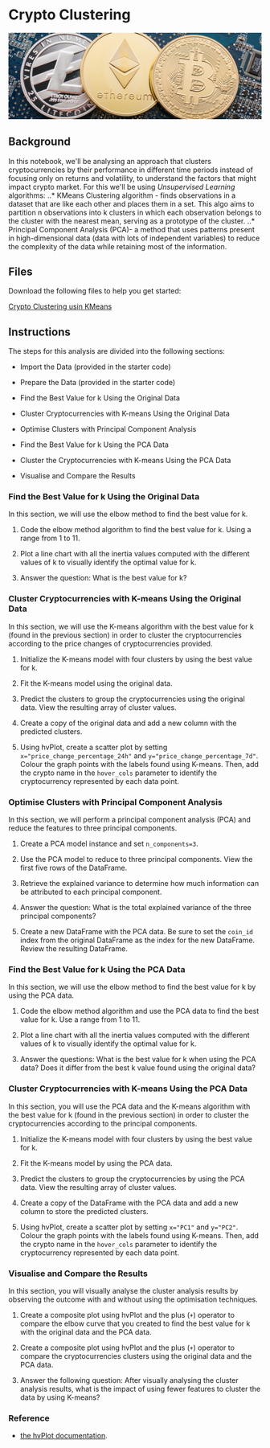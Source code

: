 # Crypto Clustering

![Decorative image.](Images/crypto-image.png)

## Background

In this notebook, we'll be analysing an approach that clusters cryptocurrencies by their performance in different time periods instead of focusing only on returns and volatility, to understand the factors that might impact crypto market. 
For this we'll be using *Unsupervised Learning* algorithms:
..* KMeans Clustering algorithm - finds observations in a dataset that are like each other and places them in a set. This algo aims to partition n observations into k clusters in which each observation belongs to the cluster with the nearest mean, serving as a prototype of the cluster.
..* Principal Component Analysis (PCA)- a method that uses patterns present in high-dimensional data (data with lots of independent variables) to reduce the complexity of the data while retaining most of the information.


## Files

Download the following files to help you get started:

[Crypto Clustering usin KMeans](crypto_investments.ipynb)

## Instructions

The steps for this analysis are divided into the following sections:

* Import the Data (provided in the starter code)

* Prepare the Data (provided in the starter code)

* Find the Best Value for k Using the Original Data

* Cluster Cryptocurrencies with K-means Using the Original Data

* Optimise Clusters with Principal Component Analysis

* Find the Best Value for k Using the PCA Data

* Cluster the Cryptocurrencies with K-means Using the PCA Data

* Visualise and Compare the Results

### Find the Best Value for k Using the Original Data

In this section, we will use the elbow method to find the best value for k.

1. Code the elbow method algorithm to find the best value for k. Using a range from 1 to 11.

2. Plot a line chart with all the inertia values computed with the different values of k to visually identify the optimal value for k.

3. Answer the question: What is the best value for k?

### Cluster Cryptocurrencies with K-means Using the Original Data

In this section, we will use the K-means algorithm with the best value for k (found in the previous section) in order to cluster the cryptocurrencies according to the price changes of cryptocurrencies provided.

1. Initialize the K-means model with four clusters by using the best value for k.

2. Fit the K-means model using the original data.

3. Predict the clusters to group the cryptocurrencies using the original data. View the resulting array of cluster values.

4. Create a copy of the original data and add a new column with the predicted clusters.

5. Using hvPlot, create a scatter plot by setting `x="price_change_percentage_24h"` and `y="price_change_percentage_7d"`. Colour the graph points with the labels found using K-means. Then, add the crypto name in the `hover_cols` parameter to identify the cryptocurrency represented by each data point.

### Optimise Clusters with Principal Component Analysis

In this section, we will perform a principal component analysis (PCA) and reduce the features to three principal components.

1. Create a PCA model instance and set `n_components=3`.

2. Use the PCA model to reduce to three principal components. View the first five rows of the DataFrame.

3. Retrieve the explained variance to determine how much information can be attributed to each principal component.

4. Answer the question: What is the total explained variance of the three principal components?

5. Create a new DataFrame with the PCA data. Be sure to set the `coin_id` index from the original DataFrame as the index for the new DataFrame. Review the resulting DataFrame.

### Find the Best Value for k Using the PCA Data

In this section, we will use the elbow method to find the best value for k by using the PCA data.

1. Code the elbow method algorithm and use the PCA data to find the best value for k. Use a range from 1 to 11.

2. Plot a line chart with all the inertia values computed with the different values of k to visually identify the optimal value for k.

3. Answer the questions: What is the best value for k when using the PCA data? Does it differ from the best k value found using the original data?

### Cluster Cryptocurrencies with K-means Using the PCA Data

In this section, you will use the PCA data and the K-means algorithm with the best value for k (found in the previous section) in order to cluster the cryptocurrencies according to the principal components.

1. Initialize the K-means model with four clusters by using the best value for k.

2. Fit the K-means model by using the PCA data.

3. Predict the clusters to group the cryptocurrencies by using the PCA data. View the resulting array of cluster values.

4. Create a copy of the DataFrame with the PCA data and add a new column to store the predicted clusters.

5. Using hvPlot, create a scatter plot by setting `x="PC1"` and `y="PC2"`. Colour the graph points with the labels found using K-means. Then, add the crypto name in the `hover_cols` parameter to identify the cryptocurrency represented by each data point.

### Visualise and Compare the Results

In this section, you will visually analyse the cluster analysis results by observing the outcome with and without using the optimisation techniques.

1. Create a composite plot using hvPlot and the plus (`+`) operator to compare the elbow curve that you created to find the best value for k with the original data and the PCA data.

2. Create a composite plot using hvPlot and the plus (`+`) operator to compare the cryptocurrencies clusters using the original data and the PCA data.

3. Answer the following question: After visually analysing the cluster analysis results, what is the impact of using fewer features to cluster the data by using K-means?

### Reference

* [the hvPlot documentation](https://holoviz.org/tutorial/Composing_Plots.html).

